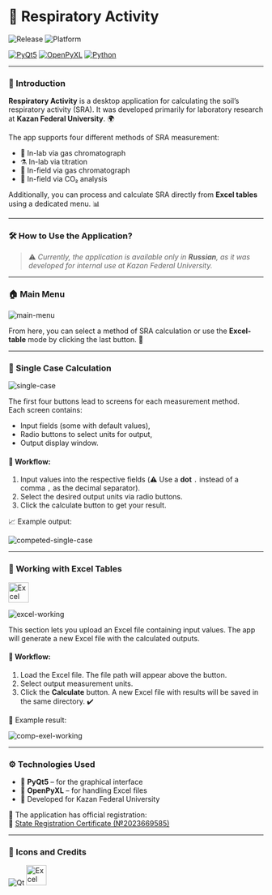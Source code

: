 # 🌱 Respiratory Activity

![Release](https://img.shields.io/badge/release-v1.0.0-blue.svg)
![Platform](https://img.shields.io/badge/platform-Windows-lightgrey.svg)

[![PyQt5][PyQt5]][PyQt5-url]
[![OpenPyXL][OpenPyXL]][OpenPyXL-url]
[![Python][Python]][Python-url]

---

### 📘 Introduction

**Respiratory Activity** is a desktop application for calculating the soil’s respiratory activity (SRA). It was developed primarily for laboratory research at **Kazan Federal University**. 🌍

The app supports four different methods of SRA measurement:

- 🧪 In-lab via gas chromatograph  
- ⚗️ In-lab via titration  
- 🌿 In-field via gas chromatograph  
- 🍃 In-field via CO₂ analysis  

Additionally, you can process and calculate SRA directly from **Excel tables** using a dedicated menu. 📊

---

### 🛠 How to Use the Application?

> ⚠️ *Currently, the application is available only in **Russian**, as it was developed for internal use at Kazan Federal University.*

---

### 🏠 Main Menu

![main-menu](assets/main_menu_screen.png)

From here, you can select a method of SRA calculation or use the **Excel-table** mode by clicking the last button. 🧾

---

### 🧮 Single Case Calculation

![single-case](assets/single-case_calc_menu_screen.png)

The first four buttons lead to screens for each measurement method.  
Each screen contains:

- Input fields (some with default values),
- Radio buttons to select units for output,
- Output display window.

#### 🧭 Workflow:

1. Input values into the respective fields (⚠️ Use a **dot** `.` instead of a comma `,` as the decimal separator).
2. Select the desired output units via radio buttons.
3. Click the calculate button to get your result.

📈 Example output:

![competed-single-case](assets/single-case_comp_screen.png)

---

### 📁 Working with Excel Tables

<img src="assets/microsoft_office_excel_logo_icon_145720.ico" alt="Excel Icon" width="40">

![excel-working](assets/exel-menu_scree.png)

This section lets you upload an Excel file containing input values. The app will generate a new Excel file with the calculated outputs.

#### 🧭 Workflow:

1. Load the Excel file. The file path will appear above the button.
2. Select output measurement units.
3. Click the **Calculate** button. A new Excel file with results will be saved in the same directory. ✔️

📂 Example result:

![comp-exel-working](assets/excel-working_compl-screen.png)

---

### ⚙️ Technologies Used

- 🧩 **PyQt5** – for the graphical interface  
- 📄 **OpenPyXL** – for handling Excel files  
- 🏢 Developed for Kazan Federal University

📄 The application has official registration:  
🔗 [State Registration Certificate (№2023669585)](https://new.fips.ru/registers-doc-view/fips_servlet?DB=EVM&rn=6295&DocNumber=2023669585&TypeFile=html)

---

### 📌 Icons and Credits

![Qt](assets/icons8-qt.svg)
<img src="assets/microsoft_office_excel_logo_icon_145720.ico" alt="Excel Icon" width="40">


[PyQt5]: https://img.shields.io/badge/PyQt5-41CD52?style=for-the-badge&logo=qt&logoColor=white
[PyQt5-url]: https://riverbankcomputing.com/software/pyqt/intro

[OpenPyXL]: https://img.shields.io/badge/OpenPyXL-1D6F42?style=for-the-badge&logo=microsoft-excel&logoColor=white
[OpenPyXL-url]: https://openpyxl.readthedocs.io/en/stable/

[Python]: https://img.shields.io/badge/Python-3776AB?style=for-the-badge&logo=python&logoColor=white
[Python-url]: https://www.python.org/

[Windows]: https://img.shields.io/badge/Platform-Windows-0078D6?style=for-the-badge&logo=windows&logoColor=white
[Windows-url]: https://www.microsoft.com/en-us/windows
